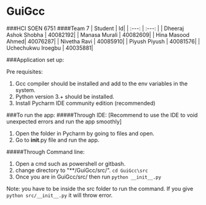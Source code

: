 # GuiGcc
###HCI SOEN 6751
####Team 7
| Student | Id| 
| :---: | :---: | 
| Dheeraj Ashok Shobha | 40082192|
| Manasa Murali | 40082609|
| Hina Masood Ahmed| 40076287|
| Nivetha Ravi | 40085910|
| Piyush Piyush | 40081576|
| Uchechukwu Iroegbu | 40035881|

###Application set up:

Pre requisites:
1. Gcc compiler should be installed and add to the env variables in the system.
2. Python version 3.+ should be installed. 
3. Install Pycharm IDE community edition (recommended)

###To run the app:
#####Through IDE:  [Recommend to use the IDE to void unexpected errors and run the app smoothly]

1. Open the folder in Pycharm by going to files and open.
2. Go to __init__.py file and run the app.

#####Through Command line:

1. Open a cmd such as powershell or gitbash.
2. change directory to  "**/GuiGcc/src/". `cd GuiGcc\src`
3. Once you are in GuiGcc/src/ then run `python __init__.py`

Note: you have to be inside the src folder to run the command. If you give `python src/__init__.py` it will throw error.
